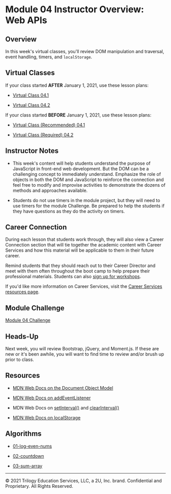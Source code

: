# Module 04 Instructor Overview: Web APIs

## Overview

In this week's virtual classes, you'll review DOM manipulation and traversal, event handling, timers, and `localStorage`.

## Virtual Classes

If your class started **AFTER** January 1, 2021, use these lesson plans:

* [Virtual Class 04.1](./04.1-REQUIRED.md)

* [Virtual Class 04.2](./04.2-REQUIRED.md)

If your class started **BEFORE** January 1, 2021, use these lesson plans:

* [Virtual Class (Recommended) 04.1](./04.1-RECOMMENDED.md)

* [Virtual Class (Required) 04.2](./04.2-REQUIRED.md)

## Instructor Notes

* This week's content will help students understand the purpose of JavaScript in front-end web development. But the DOM can be a challenging concept to immediately understand. Emphasize the role of objects in both the DOM and JavaScript to reinforce the connection and feel free to modify and improvise activities to demonstrate the dozens of methods and approaches available.

* Students do not use timers in the module project, but they will need to use timers for the module Challenge. Be prepared to help the students if they have questions as they do the activity on timers. 

## Career Connection

During each lesson that students work through, they will also view a Career Connection section that will tie together the academic content with Career Services and how this material will be applicable to them in their future career.

Remind students that they should reach out to their Career Director and meet with them often throughout the boot camp to help prepare their professional materials. Students can also [sign up for workshops](https://careerservicesonlineevents.splashthat.com/).

If you'd like more information on Career Services, visit the [Career Services resources page](https://mycareerspot.org/).

## Module Challenge

[Module 04 Challenge](../../01-Class-Content/04-Web-APIs/02-Challenge)

## Heads-Up

Next week, you will review Bootstrap, jQuery, and Moment.js. If these are new or it's been awhile, you will want to find time to review and/or brush up prior to class.

## Resources

* [MDN Web Docs on the Document Object Model](https://developer.mozilla.org/en-US/docs/Web/API/Document_Object_Model)

* [MDN Web Docs on addEventListener](https://developer.mozilla.org/en-US/docs/Web/API/EventTarget/addEventListener)

*  MDN Web Docs on [setInterval()](https://developer.mozilla.org/en-US/docs/Web/API/WindowOrWorkerGlobalScope/setInterval) and [clearInterval()](https://developer.mozilla.org/en-US/docs/Web/API/WindowOrWorkerGlobalScope/clearInterval)

* [MDN Web Docs on localStorage](https://developer.mozilla.org/en-US/docs/Web/API/Window/localStorage)

## Algorithms

* [01-log-even-nums](../../01-Class-Content/04-Web-APIs/03-Algorithms/01-log-even-nums)

* [02-countdown](../../01-Class-Content/04-Web-APIs/03-Algorithms/02-countdown)

* [03-sum-array](../../01-Class-Content/04-Web-APIs/03-Algorithms/03-sum-array)

---
© 2021 Trilogy Education Services, LLC, a 2U, Inc. brand.  Confidential and Proprietary.  All Rights Reserved.